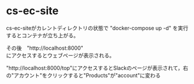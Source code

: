# cs-ec-site

cs-ec-siteがカレントディレクトリの状態で "docker-compose up -d" を実行するとコンテナが立ち上がる。

その後　"http://localhost:8000"    
にアクセスするとウェブページが表示される。

"http://localhost:8000/top"にアクセスするとSlackのページが表示されて，右の"アカウント"をクリックすると"Products"が"account"に変わる
